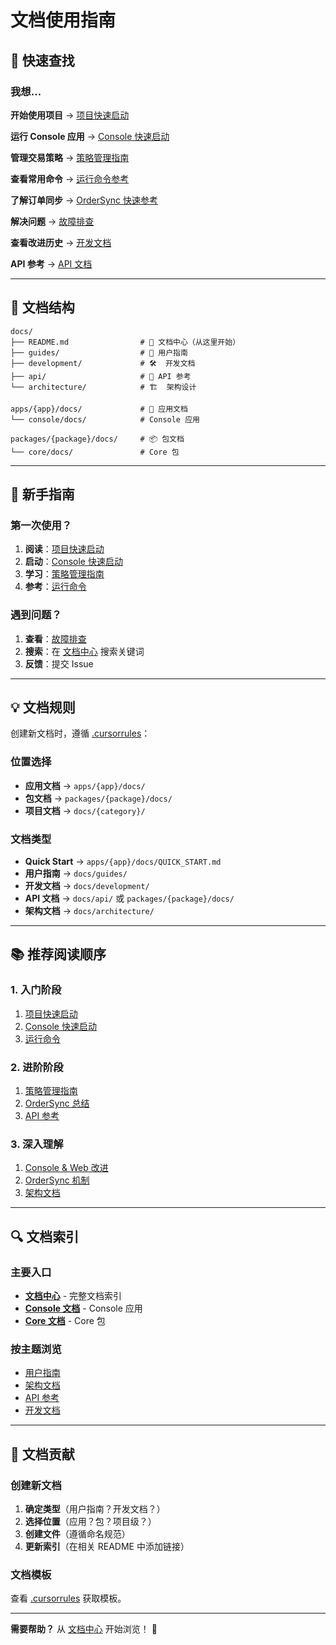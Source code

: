 # 文档使用指南

## 🎯 快速查找

### 我想...

**开始使用项目**
→ [项目快速启动](./PROJECT_QUICK_START.md)

**运行 Console 应用**
→ [Console 快速启动](../../apps/console/docs/QUICK_START.md)

**管理交易策略**
→ [策略管理指南](./STRATEGY_MANAGEMENT_GUIDE.md)

**查看常用命令**
→ [运行命令参考](./RUN_COMMANDS.md)

**了解订单同步**
→ [OrderSync 快速参考](../../packages/core/docs/ORDER_SYNC_SUMMARY.md)

**解决问题**
→ [故障排查](../TROUBLESHOOTING.md)

**查看改进历史**
→ [开发文档](../development/)

**API 参考**
→ [API 文档](../API-REFERENCE-MARKET-DATA.md)

---

## 📂 文档结构

```
docs/
├── README.md                # 📖 文档中心（从这里开始）
├── guides/                  # 👤 用户指南
├── development/             # 🛠️  开发文档
├── api/                     # 🔌 API 参考
└── architecture/            # 🏗️  架构设计

apps/{app}/docs/             # 📱 应用文档
└── console/docs/            # Console 应用

packages/{package}/docs/     # 📦 包文档
└── core/docs/               # Core 包
```

---

## 🚀 新手指南

### 第一次使用？

1. **阅读**：[项目快速启动](./PROJECT_QUICK_START.md)
2. **启动**：[Console 快速启动](../../apps/console/docs/QUICK_START.md)
3. **学习**：[策略管理指南](./STRATEGY_MANAGEMENT_GUIDE.md)
4. **参考**：[运行命令](./RUN_COMMANDS.md)

### 遇到问题？

1. **查看**：[故障排查](../TROUBLESHOOTING.md)
2. **搜索**：在 [文档中心](../README.md) 搜索关键词
3. **反馈**：提交 Issue

---

## 💡 文档规则

创建新文档时，遵循 [.cursorrules](../../.cursorrules)：

### 位置选择
- **应用文档** → `apps/{app}/docs/`
- **包文档** → `packages/{package}/docs/`
- **项目文档** → `docs/{category}/`

### 文档类型
- **Quick Start** → `apps/{app}/docs/QUICK_START.md`
- **用户指南** → `docs/guides/`
- **开发文档** → `docs/development/`
- **API 文档** → `docs/api/` 或 `packages/{package}/docs/`
- **架构文档** → `docs/architecture/`

---

## 📚 推荐阅读顺序

### 1. 入门阶段
1. [项目快速启动](./PROJECT_QUICK_START.md)
2. [Console 快速启动](../../apps/console/docs/QUICK_START.md)
3. [运行命令](./RUN_COMMANDS.md)

### 2. 进阶阶段
1. [策略管理指南](./STRATEGY_MANAGEMENT_GUIDE.md)
2. [OrderSync 总结](../../packages/core/docs/ORDER_SYNC_SUMMARY.md)
3. [API 参考](../API-REFERENCE-MARKET-DATA.md)

### 3. 深入理解
1. [Console & Web 改进](../development/CONSOLE_WEB_IMPROVEMENTS.md)
2. [OrderSync 机制](../../packages/core/docs/ORDER_SYNC_MECHANISM.md)
3. [架构文档](../architecture/)

---

## 🔍 文档索引

### 主要入口
- **[文档中心](../README.md)** - 完整文档索引
- **[Console 文档](../../apps/console/docs/README.md)** - Console 应用
- **[Core 文档](../../packages/core/docs/README.md)** - Core 包

### 按主题浏览
- [用户指南](../README.md#-用户指南-guides)
- [架构文档](../README.md#️-架构文档-architecture)
- [API 参考](../README.md#-api-参考-api-reference)
- [开发文档](../README.md#️-开发文档-development)

---

## 🎨 文档贡献

### 创建新文档

1. **确定类型**（用户指南？开发文档？）
2. **选择位置**（应用？包？项目级？）
3. **创建文件**（遵循命名规范）
4. **更新索引**（在相关 README 中添加链接）

### 文档模板

查看 [.cursorrules](../../.cursorrules) 获取模板。

---

**需要帮助？** 从 [文档中心](../README.md) 开始浏览！ 📖

